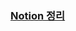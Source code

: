 ### [Notion 정리](https://deep-cilantro-902.notion.site/Flutter-d2aae0362fb34eacb8911aa56ba040a6?pvs=4)
